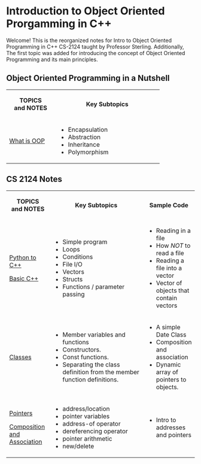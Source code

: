 # Introduction to Object Oriented Prorgamming in C++
Welcome! This is the reorganized notes for Intro to Object Oriented Programming in C++ CS-2124 taught by Professor Sterling. Additionally, The first topic was added for introducing the concept of Object Oriented Programming and its main principles.

## Object Oriented Programming in a Nutshell
<!DOCTYPE html>
<html>
<table align="center" cellspacing="0" cellpadding="5">
      <tbody>
        <tr> 
          <td width="114" align="center"><p><strong>TOPICS</strong><br>
              <strong>and NOTES</strong></p></td>
          <td width="114" align="center"><strong>Key Subtopics<br>
          </strong></td>
        </tr>
    <tr> 
      <td width="114" height="40"><p><a href="./OOP%20Simplified/OOP%20Simplified.md">What is OOP</a></p>
      </td>
      <td width="264" height="40"><ul>
          <li>Encapsulation</li>
          <li>Abstraction</li>
          <li>Inheritance</li>
          <li>Polymorphism</li>
        </ul></td>
    </tr>
    </tbody>
</table>
</html>

## CS 2124 Notes

<html>
<table cellspacing="0" cellpadding="5">
      <tbody>
        <tr> 
          <td width="23%" align="center"><p><strong>TOPICS</strong><br>
              <strong>and NOTES</strong></p></td>
          <td width="52%" align="center"><strong>Key Subtopics<br>
          </strong></td>
          <td width="23%" align="center"><strong>Sample 
                Code</strong></td>
        </tr>
    <tr> 
      <td width="114" height="40"><p><a href="./Python%20to%20C++/Difference%20between%20Python%20and%20C++.md">Python to C++</a></p>
      <p><font size="3"><a href="./Basic%20C++/Basic%20Syntax.md">Basic C++</a></font></p></td>
      <td width="264" height="40"><ul>
          <li>Simple program</li>
          <li>Loops</li>
          <li>Conditions</li>
          <li>File I/O</li>
          <li>Vectors</li>
          <li>Structs</li>
          <li>Functions / parameter passing</li>
        </ul></td>
      <td width="144"><ul>
          <li>Reading in a file</li>
          <li>How <em>NOT</em> to read a file</li>
          <li>Reading a file into a vector</li>
          <li>Vector of objects that contain vectors </li>
        </ul></td>
    </tr>
    <tr>
      <td height="41"><font size="3"><a href="./Classes/Class%20Basics.md">Classes</a></font></td>
      <td height="41"><ul>
          <li>Member variables and functions</li>
        <li>Constructors. </li>
        <li>Const functions. </li>
        <li>Separating the class definition from the member function definitions.</li>
      </ul></td>
      <td><ul>
          <li>A simple Date Class</li>
        <li>Composition and association</li>
        <li>Dynamic array of pointers to objects.</li>
      </ul></td>
    </tr>
    <tr>
      <td ><p><font size="3"><a href="./Pointers/pointers.md">Pointers</a></font></p>
      <p><a href="./Classes/Composition%20and%20Association.md">Composition 
      and Association</a></p></td>
      <td><ul>
          <li>address/location</li>
        <li>pointer variables</li>
        <li>address-of operator</li>
        <li>dereferencing operator</li>
        <li>pointer arithmetic</li>
        <li>new/delete</li>
      </ul></td>
      <td><ul>
          <li>Intro to addresses and pointers</li>
      </ul></td>
    </tr>
    <!--
    <tr> 
      <td>
        <a href="../LectureNotes/06.Big3.html">Copy Control </a><br>
        <a href="../LectureNotes/06b.Vector.html">Implementing the Vector</a>
      </td>
      <td><ul>
        <li>Destructor
          </li>
        <li>copy constructor</li>
        <li>assignment operator</li>
      </ul>      </td>
      <td><ul>
          <li>Need for copy constructor.</li>
          <li>Vector class.</li>
        </ul></td>
    </tr>
    <tr>
      <td>
        <a href="../LectureNotes/10.SeparateCompilation.html">Separate Compilation<a><br>
        <a href="../LectureNotes/10.SeparateCompilationNamespaces.html">Namespaces</a><br>
        <a href="../LectureNotes/04.IncludeGuard.html">Include Guards</a><br>
        <a href="../LectureNotes/03b.ForwardDeclarations.html">Cyclic Association</a>
      </td>
      <td><ul>
          <li>header files and implementation files.</li>
        <li>include guard: #ifndef, #define and, #endif</li>
      </ul></td>
      <td><ul>
          <li>The class Date using separate compilation and a namespace.</li>
      </ul></td>
    </tr>
    <tr>
      <td><a href="../LectureNotes/05.OverloadingOperators.html">Operator overloading</a></td>
      <td><ul>
          <li>Why?</li>
        <li>Operator expressions as function calls.</li>
        <li> I/O operators</li>
        <li>Comparison operators.</li>
        <li>Friends</li>
        <li>What you can / can't do with operator overloading. <br>
        </li>
      </ul></td>
      <td><ul>
          <li>Overloading operators for the Date class</li>
        </ul></td>
    </tr>
    <tr>
      <td height="63"><p><font size="3"><a href="../LectureNotes/04.Inheritance.html">Inheritance</a></font></p></td>
      <td height="63"><ul>
          <li>Simple public inheritance. </li>
        <li>Protected access. </li>
        <li>Polymorphism. </li>
        <li>Virtual mechanism and virtual methods. </li>
        <li>Pure virtual methods and abstract classes.</li>
        <li>Multiple Inheritance</li>
      </ul></td>
      <td><ul>
          <li>Basic inheritance</li>
        <li>Order of constructors and destructors.</li>
        <li>Polymorphism</li>
        <li>Abstract Classes</li>
      </ul></td>
    </tr>
    <tr> 
      <td><font size="3"><a href="../LectureNotes/LinkedList.html">Linked 
        Lists</a></font></td>
      <td><ul>
        <li>Implement a toolkit for a singly linked list.</li>
      </ul></td>
      <td><ul>
          <li>Linked List Toolkit</li>
        </ul></td>
    </tr>
    <tr> 
      <td><font size="3"><a href="../LectureNotes/Recursion.htm">Recursion</a></font></td>
      <td>        <ul>
          <li>Understanding recursive code</li>
          <li>Writing recursive functions </li>
        </ul></td>
      <td><ul>
          <li>Simple examples</li>
          <li>Binary Search</li>
          <li>Linked List toolkit using recursion.</li>
        </ul></td>
    </tr>
    <tr> 
      <td><a href="../LectureNotes/STL.html">STL - Standard Template Library</a></td>
      <td><ul>
          <li>Containers (vector and <a href="https://cse.engineering.nyu.edu/jsterling/cs2124/LectureNotes/STLlist.html">list</a>),          </li>
          <li>Iterators</li>
          <li>Generic algorithms</li>
        </ul></td>
      <td><ul>
          <li>Some examples using the STL vector and list.</li>
        </ul></td>
    </tr>
    <tr>
      <td><a href="../LectureNotes/Exceptions-assertions.html">Exceptions and Assertions</a></td>
      <td>&nbsp;</td>
      <td>&nbsp;</td>
    </tr>
    -->
  </tbody>
</table>
</html>
